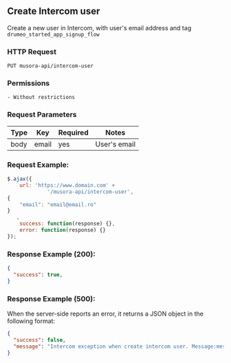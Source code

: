 ## Create Intercom user
Create a new user in Intercom, with user's email address and tag `drumeo_started_app_signup_flow`


### HTTP Request
`PUT musora-api/intercom-user`


### Permissions
    - Without restrictions

### Request Parameters


|Type|Key|Required|Notes|
|----|---|--------|-----|
|body|email|  yes  |User's email|


### Request Example:

```js
$.ajax({
    url: 'https://www.domain.com' +
             '/musora-api/intercom-user',
{
    "email": "email@email.ro"
}
   ,
    success: function(response) {},
    error: function(response) {}
});
```

### Response Example (200):

```json
{
  "success": true,
}
```

### Response Example (500):
When the server-side reports an error, it returns a JSON object in the following format:
```json
{
  "success": false,
  "message": "Intercom exception when create intercom user. Message:message text"
}
```

